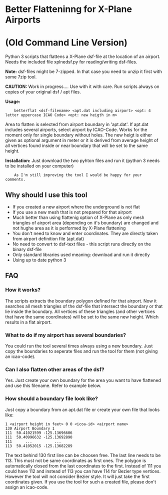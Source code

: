 # Better Flatteninng for X-Plane Airports
# (Old Command Line Version)
Python 3 scripts that flattens a X-Plane dsf-file at the location of an airport.
Needs the included file xplnedsf.py for reading/writing dsf-files.

**Note:** dsf-files might be 7-zipped. In that case you need to unzip it first with some 7zip tool.

**CAUTION:** Work in progress.... Use with it with care.
         Run scripts always on copies of your original dsf / apt files.
         
**Usage:** 
```
    betterflat <dsf-filename> <apt.dat including airport> <opt: 4 letter uppercase ICAO Code> <opt: new heigth in m>
```

Area to flatten is selected from airport boundary in 'apt.dat'. If apt.dat includes several airports, select airport by ICAO-Code.
Works for the moment only for single boundary without holes.
The new heigt is either given as optional argument in meter or it is derived from average height of all vertices found inside or near boundary that will be set to the same height.

**Installation:** Just download the two pyhton files and run it (python 3 needs to be installed on your computer)

        As I'm still improving the tool I would be happy for your comments.


## Why should I use this tool
* If you created a new airport where the underground is not flat
* If you use a new mesh that is not prepared for that airport
* Much better than using flattenig option of X-Plane as only mesh triangles of airport area (depending on it's boundary) are changed and not hughe area as it is performed by X-Plane flattening
* You don't need to know and enter coordinates. They are directly taken from airport definition file (apt.dat)
* No need to convert to dsf-text files - this script runs directly on the binary dsf-file
* Only standard libraries used meaning: download and run it directly
* Using up to date python 3


## FAQ

### How it works?
The scripts extracts the boundary polygon defined for that airport. Now it searches all mesh triangles of the dsf-file that intersect the boundary or that lie inside the boundary. All vertices of these triangles (and other vertices that have the same coordinates) will be set to the same new height. Which results in a flat airport.

### What to do if my airport has several boundaries?
You could run the tool several times always using a new boundary. Just copy the boundaries to seperate files and run the tool for them (not giving an icao-code).

### Can I also flatten other areas of the dsf?
Yes. Just create your own boundary for the area you want to have flattened and use this filename. Refer to example below.

### How should a boundary file look like?
Just copy a boundary from an apt.dat file or create your own file that looks like:
```
1 <airport height in feet> 0 0 <icoa-id> <airport name>
130 Airport Boundary 1
111  50.41021599 -125.13696606
111  50.40996632 -125.13692890
111      ...          ...
113  50.41052015 -125.13682289
```
The text behind 130 first line can be choosen free.
The last line needs to be 113. This must not be same coordinates as first ones. The polygon is automatically closed from the last coordinates to the first.
Instead of 111 you could have 112 and instead of 113 you can have 114 for Bezier type vertices. However the tool will not consider Bezier style. It will just take the first coordinates given.
If you use the tool for such a created file, please don't assign an icao-code.



